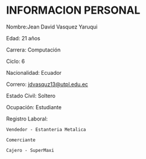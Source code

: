 # INFORMACION PERSONAL

Nombre:Jean David Vasquez Yaruqui

Edad: 21 años

Carrera: Computación

Ciclo: 6

Nacionalidad: Ecuador

Correro: jdvasquz13@utpl.edu.ec

Estado Civil: Soltero

Ocupación: Estudiante

Registro Laboral:

    Vendedor - Estanteria Metalica

    Comerciante
    
    Cajero - SuperMaxi

```{tableofcontents}
```
